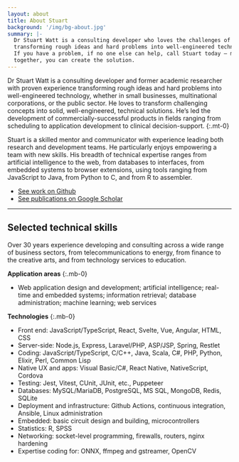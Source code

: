 ```yaml
---
layout: about
title: About Stuart
background: '/img/bg-about.jpg'
summary: |-
  Dr Stuart Watt is a consulting developer who loves the challenges of
  transforming rough ideas and hard problems into well-engineered technology. 
  If you have a problem, if no one else can help, call Stuart today — maybe 
  together, you can create the solution.
---
```


Dr Stuart Watt is a consulting developer and former academic researcher with
proven experience transforming rough ideas and hard problems into
well-engineered technology, whether in small businesses, multinational
corporations, or the public sector. He loves to transform challenging concepts
into solid, well-engineered, technical solutions. He’s led the development of
commercially-successful products in fields ranging from scheduling to
application development to clinical decision-support. 
{:.mt-0}

Stuart is a skilled mentor and communicator with experience leading both
research and development teams. He particularly enjoys empowering a team with
new skills. His breadth of technical expertise ranges from artificial
intelligence to the web, from databases to interfaces, from embedded systems to
browser extensions, using tools ranging from JavaScript to Java, from Python to
C, and from R to assembler. 

* [See work on Github](https://github.com/morungos)
* [See publications on Google Scholar](https://scholar.google.com/citations?user=WDMjFKEAAAAJ&hl=en)

---

## Selected technical skills

Over 30 years experience developing and consulting across a wide range of
business sectors, from telecommunications to energy, from finance to the
creative arts, and from technology services to education.

**Application areas**
{:.mb-0}

- Web application design and development; artificial intelligence; real-time and
  embedded systems; information retrieval; database administration; machine
  learning; web services

**Technologies**
{:.mb-0}

- Front end: JavaScript/TypeScript, React, Svelte, Vue, Angular, HTML, CSS
- Server-side: Node.js, Express, Laravel/PHP, ASP/JSP, Spring, Restlet
- Coding: JavaScript/TypeScript, C/C++, Java, Scala, C#, PHP, Python, Elixir, Perl, Common Lisp
- Native UX and apps: Visual Basic/C#, React Native, NativeScript, Cordova
- Testing: Jest, Vitest, CUnit, JUnit, etc., Puppeteer
- Databases: MySQL/MariaDB, PostgreSQL, MS SQL, MongoDB, Redis, SQLite
- Deployment and infrastructure: Github Actions, continuous integration, Ansible, Linux administration
- Embedded: basic circuit design and building, microcontrollers
- Statistics: R, SPSS
- Networking: socket-level programming, firewalls, routers, nginx hardening
- Expertise coding for: ONNX, ffmpeg and gstreamer, OpenCV
